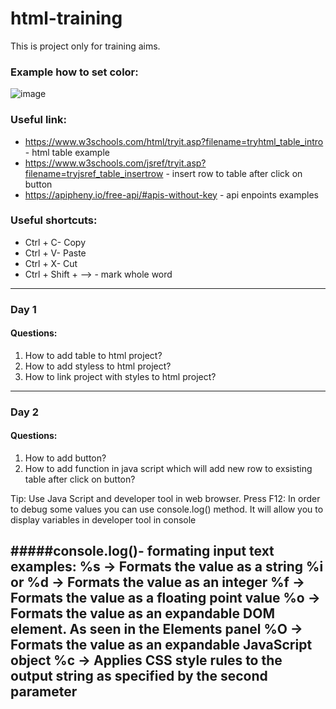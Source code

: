 # html-training
This is project only for training aims.


### Example how to set color:

![image](https://user-images.githubusercontent.com/72337716/198362412-7334f465-b3f4-4056-8965-0e52993806df.png)


### Useful link:

- https://www.w3schools.com/html/tryit.asp?filename=tryhtml_table_intro - html table example
- https://www.w3schools.com/jsref/tryit.asp?filename=tryjsref_table_insertrow - insert row to table after click on button
- https://apipheny.io/free-api/#apis-without-key - api enpoints examples

### Useful shortcuts:
- Ctrl + C- Copy
- Ctrl + V- Paste
- Ctrl + X- Cut
- Ctrl + Shift + --> - mark whole word

----------------------------------------------------------------------------------------

### Day 1
#### Questions:
1. How to add table to html project?
2. How to add styless to html project?
3. How to link project with styles to html project?
----------------------------------------------------------------------------------------

### Day 2
#### Questions:
1. How to add button?
2. How to add function in java script which will add new row to exsisting table after click on button?

Tip:
Use Java Script and developer tool in web browser. Press F12:
In order to debug some values you can use console.log() method. It will allow you to display variables in developer tool in console

#####console.log()- formating input text examples:
%s → Formats the value as a string
%i or %d → Formats the value as an integer
%f → Formats the value as a floating point value
%o → Formats the value as an expandable DOM element. As seen in the Elements panel
%O → Formats the value as an expandable JavaScript object
%c → Applies CSS style rules to the output string as specified by the second parameter
----------------------------------------------------------------------------------------
